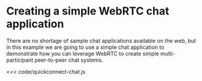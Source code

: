# Creating a simple WebRTC chat application

There are no shortage of sample chat applications available on the web,
but in this example we are going to use a simple chat application to
demonstrate how you can leverage WebRTC to create simple
multi-participant peer-to-peer chat systems.

<<< code/quickconnect-chat.js

<!--
<a class="sample" data-sample="quickconnect-chat" href="#">Run Sample</a>
-->
